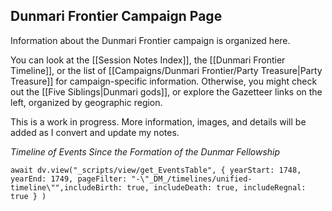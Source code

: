## Dunmari Frontier Campaign Page

Information about the Dunmari Frontier campaign is organized here.

You can look at the [[Session Notes Index]], the [[Dunmari Frontier Timeline]], or the list of [[Campaigns/Dunmari Frontier/Party Treasure|Party Treasure]] for campaign-specific information. Otherwise, you might check out the [[Five Siblings|Dunmari gods]], or explore the Gazetteer links on the left, organized by geographic region. 

This is a work in progress. More information, images, and details will be added as I convert and update my notes. 

*Timeline of Events Since the Formation of the Dunmar Fellowship*

```dataviewjs
await dv.view("_scripts/view/get_EventsTable", { yearStart: 1748, yearEnd: 1749, pageFilter: "-\"_DM_/timelines/unified-timeline\"",includeBirth: true, includeDeath: true, includeRegnal: true } )
```
